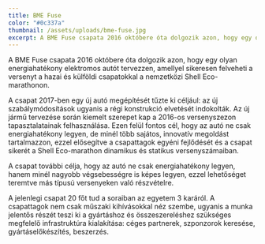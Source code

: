```yaml
---
title: BME Fuse
color: "#0c337a"
thumbnail: /assets/uploads/bme-fuse.jpg
excerpt: A BME Fuse csapata 2016 októbere óta dolgozik azon, hogy egy olyan energiahatékony elektromos autót tervezzen, amellyel sikeresen felveheti a versenyt a hazai és külföldi csapatokkal a nemzetközi Shell Eco-marathonon.
---
```


A BME Fuse csapata 2016 októbere óta dolgozik azon, hogy egy olyan
energiahatékony elektromos autót tervezzen, amellyel sikeresen felveheti a
versenyt a hazai és külföldi csapatokkal a nemzetközi Shell Eco-marathonon.

A csapat 2017-ben egy új autó megépítését tűzte ki céljául: az új
szabálymódosítások ugyanis a régi konstrukció elvetését indokolták. Az új jármű
tervezése során kiemelt szerepet kap a 2016-os versenyszezon tapasztalatainak
felhasználása. Ezen felül fontos cél, hogy az autó ne csak energiahatékony
legyen, de minél több sajátos, innovatív megoldást tartalmazzon, ezzel
elősegítve a csapattagok egyéni fejlődését és a csapat sikerét a Shell
Eco-marathon dinamikus és statikus versenyszámaiban.

A csapat további célja, hogy az autó ne csak energiahatékony legyen, hanem minél
nagyobb végsebességre is képes legyen, ezzel lehetőséget teremtve más típusú
versenyeken való részvételre.

A jelenlegi csapat 20 főt tud a soraiban az egyetem 3 karáról. A csapattagok nem
csak műszaki kihívásokkal néz szembe, ugyanis a munka jelentős részét teszi ki a
gyártáshoz és összeszereléshez szükséges megfelelő infrastruktúra kialakítása:
céges partnerek, szponzorok keresése, gyártáselőkészítés, beszerzés.
